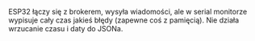 ESP32 łączy się z brokerem, wysyła wiadomości, ale w serial monitorze wypisuje cały czas jakieś błędy (zapewne coś z pamięcią).
Nie działa wrzucanie czasu i daty do JSONa.
